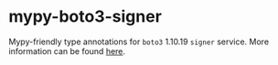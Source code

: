 # mypy-boto3-signer

Mypy-friendly type annotations for `boto3` 1.10.19 `signer` service.
More information can be found [here](https://github.com/vemel/mypy_boto3).
